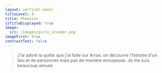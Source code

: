 ```yaml
---
layout: vertical-small
titleLevel: 4
title: Pheonixo
isTitleDisplayed: true
image:
  src: /images/picto_invider.png
imageFirst: true
contrastText: false
---
```

>J'ai adoré la quête que j'ai faite sur Arras: on 
découvre l'histoire d'un lieu et de personnes mais pas de manière ennuyeuse. Je me suis beaucoup amusé.
